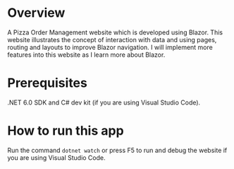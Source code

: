 # Overview
A Pizza Order Management website which is developed using Blazor. This website illustrates the concept of interaction with data and using pages, routing and layouts to improve Blazor navigation. I will implement more features into this website as I learn more about Blazor. 

# Prerequisites 
.NET 6.0 SDK and C# dev kit (if you are using Visual Studio Code).

# How to run this app
Run the command ```dotnet watch``` or press F5 to run and debug the website if you are using Visual Studio Code. 

